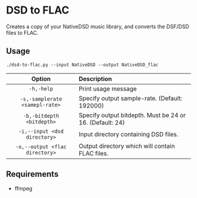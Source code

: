 # DSD to FLAC
Creates a copy of your NativeDSD music library, and converts the DSF/DSD files to FLAC.

## Usage

`./dsd-to-flac.py --input NativeDSD --output NativeDSD_flac`

| Option | Description |
|:---:|:--- |
| `-h,-help` | Print usage message |
| `-s,-samplerate <samepl-rate>` | Specify output sample-rate. (Default: 192000) |
| `-b,-bitdepth <bitdepth>` | Specify output bitdepth. Must be 24 or 16. (Default: 24) |
| `-i,--input <dsd directory>` | Input directory containing DSD files. |
| `-o,--output <flac directory>` | Output directory which will contain FLAC files. |

## Requirements

* ffmpeg
